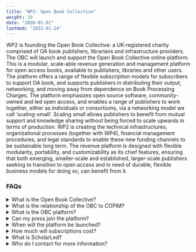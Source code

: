 ```yaml
---
title: "WP2: Open Book Collective"
weight: 20
date: "2020-01-01"
lastmod: "2022-01-24"
---
```


WP2 is founding the Open Book Collective: a UK-registered charity comprised of OA book publishers, librarians and infrastructure providers. The OBC will  launch and support the Open Book Collective online platform. This is a modular, scale-able revenue generation and management platform for open access books, available to publishers, libraries and other users. The platform offers a range of flexible subscription models for subscribers to support OA book, and supports publishers in distributing their output, networking, and moving away from dependence on Book Processing Charges. The platform emphasizes open source software, community-owned and led open access, and enables a range of publishers to work together, either as individuals or consortiums, via a networking model we call ‘scaling-small’. Scaling small allows publishers to benefit from mutual support and knowledge sharing without being forced to scale upwards in terms of production. WP2 is creating the technical infrastructures, organizational processes (together with WP4), financial management procedures, and legal standards to enable these new funding channels to be sustainable long term.  The revenue platform is designed with flexible modularity, portability, and customizability as its chief features, ensuring that both emerging, smaller-scale and established, larger-scale publishers seeking to transition to open access and in need of durable, flexible business models for doing so, can benefit from it. 

### FAQs

<details>
  <summary>
    What is the Open Book Collective?
  </summary>

The Open Book Collective is a group of publishers, publishing service providers, and research libraries. We are working together across the landscape of the Open Knowledge Commons to enable a more sustainable future for open access (OA) book-length and long-form scholarship.
</details>

<details>
  <summary>
    What is the relationship of the OBC to COPIM?
  </summary>

The OBC is an output arising from the COPIM project, but is a separate legal entity in the form of a UK-registered charity. The OBC is intended to be self-sustaining beyond the conclusion of COPIM.
</details>

<details>
  <summary>
    What is the OBC platform?
  </summary>

The OBC platform is the online membership and revenue management platform of the Collective. It offers:

* a space for OA book publishers and service providers to display their publications and infrastructure services as well as their missions, practices, and activities
* an integrated and searchable index of OA books published by Collective publishers, which anybody may use
* a discovery and distribution channel for OA books published by Collective publishers
* open metadata, including catalog records in a variety of formats, for all of the OA books published by Collective publishers
* an interface for OA publishers and service providers to present membership investment packages developed by the OBC to libraries and other research institutions for potential funding by those institutions
* transparent information regarding where library and research institution funding is dedicated and from whom librarians and other users will have the opportunity to compare and contrast the offers from different publishers and collectives before committing to a subscription.

</details>

<details>
  <summary>
    Can my press join the platform?
  </summary>

We are currently in the process of defining the criteria according to which publishers may join the membership platform. Our focus is on small-to-medium sized presses who are interested in networking with and mutually supporting other like-minded publishers, accommodating a range of business models but assisting publishers in moving away from Book Processing Charges. We will naturally expect a commitment to sustainable OA monograph publishing and broad agreement with our values of  co-operation, anti-commercialism, anti-competition, transparency and sharing.
</details>

<details>
  <summary>
    When will the platform be launched?
  </summary>

We are aiming to pilot the platform in Spring 2022
</details>

<details>
  <summary>
    How much will subscriptions cost?
  </summary>

The pricing structure for subscriptions is currently being decided, but will operate on a banded system similar to that of JISC.
</details>

<details>
  <summary>
    What is ScholarLed?
  </summary>

ScholarLed is a consortium of scholar-led, not-for-profit, open access book publishers that was formed in 2018. ScholarLed is a founding member of the OBC and all its members are given the option of participating in the ScholarLed membership package on the OBC platform. It is expected that, at launch, the following publishers will be included in the ScholarLed package: Mattering Press, meson press, Open Book Publishers and punctum books. ScholarLed is registered as a not-for-profit foundation in the Netherlands, and are run by a board drawn from the participating presses. For information on joining ScholarLed, see https://blog.scholarled.org/scholarled-open-for-membership-applications/
</details>

<details>
  <summary>
    Who do I contact for more information?
  </summary>

Please contact a member of the Outreach team for WP2:

* Dr. Judith Fathallah, Lancaster University: j.fathallah@lancaster.ac.uk
* Francesca Corazza, punctum books: francesca@punctum.com (European inquiries)
* Livy Snyder, punctum books: livy@punctum.com (USA and Canada inquiries)
</details>

